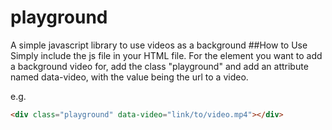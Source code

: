 # playground
A simple javascript library to use videos as a background
##How to Use
Simply include the js file in your HTML file.
For the element you want to add a background video for, add the class "playground" and add an attribute named data-video, with the value being the url to a video.

e.g. 
```html
<div class="playground" data-video="link/to/video.mp4"></div>
```
